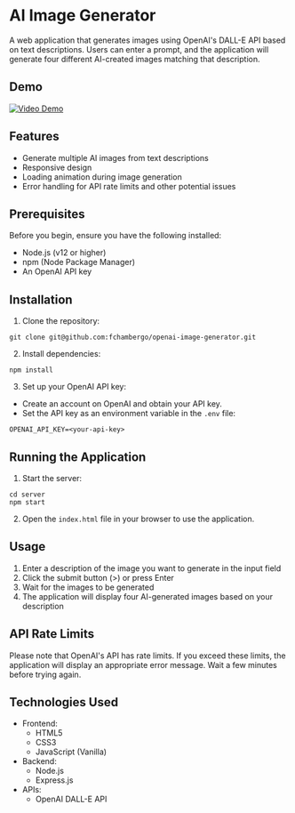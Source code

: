 # AI Image Generator

A web application that generates images using OpenAI's DALL-E API based on text descriptions. Users can enter a prompt, and the application will generate four different AI-created images matching that description.

## Demo

[![Video Demo](https://img.youtube.com/vi/lWpuo2br9aA/0.jpg)](https://www.youtube.com/watch?v=lWpuo2br9aA)

## Features

- Generate multiple AI images from text descriptions
- Responsive design
- Loading animation during image generation
- Error handling for API rate limits and other potential issues

## Prerequisites

Before you begin, ensure you have the following installed:
- Node.js (v12 or higher)
- npm (Node Package Manager)
- An OpenAI API key

## Installation

1. Clone the repository:
```
git clone git@github.com:fchambergo/openai-image-generator.git
```
2. Install dependencies:
```
npm install
```
3. Set up your OpenAI API key:
- Create an account on OpenAI and obtain your API key.
- Set the API key as an environment variable in the `.env` file:
```
OPENAI_API_KEY=<your-api-key>
```

## Running the Application

1. Start the server:
```
cd server
npm start
```

2. Open the `index.html` file in your browser to use the application.

## Usage

1. Enter a description of the image you want to generate in the input field
2. Click the submit button (>) or press Enter
3. Wait for the images to be generated
4. The application will display four AI-generated images based on your description

## API Rate Limits

Please note that OpenAI's API has rate limits. If you exceed these limits, the application will display an appropriate error message. Wait a few minutes before trying again.

## Technologies Used

- Frontend:
  - HTML5
  - CSS3
  - JavaScript (Vanilla)
- Backend:
  - Node.js
  - Express.js
- APIs:
  - OpenAI DALL-E API